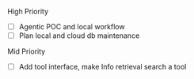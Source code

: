 
High Priority 

- [ ] Agentic POC and local workflow
- [ ] Plan local and cloud db maintenance 

Mid Priority 

- [ ] Add tool interface, make Info retrieval search a tool